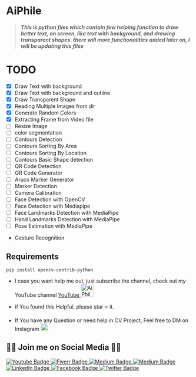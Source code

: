 # AiPhile

> ***This is python files which contain few helping function to draw better text, on screen, like text with background, and drawing transparent shapes.
there will more functionalities added later on, I will be updating this files***
# TODO
- [x] Draw Text with background 
- [x] Draw Text with background and outline
- [x] Draw Transparent Shape
- [x] Reading Multiple Images from dir
- [x] Generate Random Colors
- [x] Extracting Frame from Video file
- [ ] Resize Image
- [ ] color segmentation 
- [ ] Contours Detection
- [ ] Contours Sorting By Area
- [ ] Contours Sorting By Location
- [ ] Contours Basic Shape detection
- [ ] QR Code Detection
- [ ] QR Code Generator
- [ ] Aruco Marker Generator 
- [ ] Marker Detection
- [ ] Camera Calibration
- [ ] Face Detection with OpenCV
- [ ] Face Detection with Mediapipe
- [ ] Face Landmarks Detection with MediaPipe 
- [ ] Hand Landmarks Detection with MediaPipe
- [ ] Pose Estimation with MediaPipe 
- Gesture Recognition 


## Requirements 

```
pip install opencv-contrib-python
```

- I case you want help me out, just subscribe the channel, check out my YouTube channel <a href="https://www.youtube.com/c/aiphile"> YouTube <img alt="AiPhile Youtube" src="https://user-images.githubusercontent.com/66181793/131223988-882d53a0-4882-468f-9bd7-46b46466baae.png"  width="35"> </a>

- if You found this Helpful, please star :star: it.

- If You have any Question or need help in CV Project, Feel free to DM on Instagram  <a href="https://www.instagram.com/aiphile17/">  <img alt="Instagram" src="https://user-images.githubusercontent.com/66181793/131223931-32d84c10-88b4-4cd6-8eb8-89f06c3b5b51.png"  width="20"> </a>

## 💚🖤 Join me on Social Media 🖤💚 

 
   <div id="badges">

 <!-- Youtube Badge -->
  <a href="https://www.youtube.com/c/aiphile">
    <img src="https://img.shields.io/badge/YouTube-red?style=for-the-badge&logo=youtube&logoColor=white" alt="Youtube Badge"/>
  </a>

<!-- Fiverr Badge -->
   <a href="https://www.fiverr.com/asadullah_ar">
    <img src="https://img.shields.io/badge/Fiverr-fiverr?style=for-the-badge&logo=Fiverr&logoColor=black" alt="Fiverr Badge"/>
  </a> 
<!-- Instagram Badge  -->
  <a href="https://www.instagram.com/aiphile17">
    <img src="https://img.shields.io/badge/Instagram-purple?style=for-the-badge&logo=Instagram&logoColor=white" alt="Medium Badge"/>

<!-- Medium Badge  -->
  <a href="https://medium.com/@aiphile">
    <img src="https://img.shields.io/badge/Medium-black?style=for-the-badge&logo=Medium&logoColor=white" alt="Medium Badge"/>
  </a>

<!-- LinkedIn Badge -->
  <a href="https://www.linkedin.com/company/aiphile">
    <img src="https://img.shields.io/badge/LinkedIn-blue?style=for-the-badge&logo=linkedin&logoColor=white" alt="LinkedIn Badge"/>
  </a>
  <!-- Face book badge  -->
<a href="https://asadullah.super.site">
    <img src="https://img.shields.io/badge/My%20Profile-black?style=for-the-badge&logo=Profile&logoColor=Green" alt="Facebook Badge"/>
  </a> 
  <!-- Twitter Badge  -->
  <a href="https://twitter.com/ai_phile">
    <img src="https://img.shields.io/badge/Twitter-blue?style=for-the-badge&logo=twitter&logoColor=white" alt="Twitter Badge"/>
  </a>  
</div>

